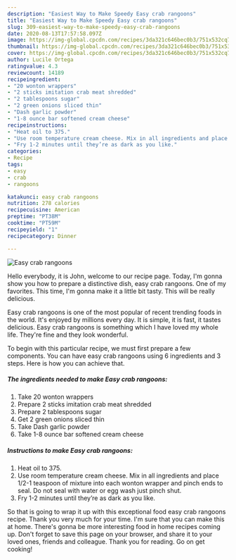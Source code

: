 ```yaml
---
description: "Easiest Way to Make Speedy Easy crab rangoons"
title: "Easiest Way to Make Speedy Easy crab rangoons"
slug: 309-easiest-way-to-make-speedy-easy-crab-rangoons
date: 2020-08-13T17:57:58.097Z
image: https://img-global.cpcdn.com/recipes/3da321c646bec0b3/751x532cq70/easy-crab-rangoons-recipe-main-photo.jpg
thumbnail: https://img-global.cpcdn.com/recipes/3da321c646bec0b3/751x532cq70/easy-crab-rangoons-recipe-main-photo.jpg
cover: https://img-global.cpcdn.com/recipes/3da321c646bec0b3/751x532cq70/easy-crab-rangoons-recipe-main-photo.jpg
author: Lucile Ortega
ratingvalue: 4.3
reviewcount: 14189
recipeingredient:
- "20 wonton wrappers"
- "2 sticks imitation crab meat shredded"
- "2 tablespoons sugar"
- "2 green onions sliced thin"
- "Dash garlic powder"
- "1-8 ounce bar softened cream cheese"
recipeinstructions:
- "Heat oil to 375."
- "Use room temperature cream cheese. Mix in all ingredients and place 1/2-1 teaspoon of mixture into each wonton wrapper and pinch ends to seal. Do not seal with water or egg wash just pinch shut."
- "Fry 1-2 minutes until they’re as dark as you like."
categories:
- Recipe
tags:
- easy
- crab
- rangoons

katakunci: easy crab rangoons 
nutrition: 278 calories
recipecuisine: American
preptime: "PT38M"
cooktime: "PT59M"
recipeyield: "1"
recipecategory: Dinner

---
```



![Easy crab rangoons](https://img-global.cpcdn.com/recipes/3da321c646bec0b3/751x532cq70/easy-crab-rangoons-recipe-main-photo.jpg)

Hello everybody, it is John, welcome to our recipe page. Today, I'm gonna show you how to prepare a distinctive dish, easy crab rangoons. One of my favorites. This time, I'm gonna make it a little bit tasty. This will be really delicious.

Easy crab rangoons is one of the most popular of recent trending foods in the world. It's enjoyed by millions every day. It is simple, it is fast, it tastes delicious. Easy crab rangoons is something which I have loved my whole life. They're fine and they look wonderful.




To begin with this particular recipe, we must first prepare a few components. You can have easy crab rangoons using 6 ingredients and 3 steps. Here is how you can achieve that.

<!--inarticleads1-->

##### The ingredients needed to make Easy crab rangoons:

1. Take 20 wonton wrappers
1. Prepare 2 sticks imitation crab meat shredded
1. Prepare 2 tablespoons sugar
1. Get 2 green onions sliced thin
1. Take Dash garlic powder
1. Take 1-8 ounce bar softened cream cheese




<!--inarticleads2-->

##### Instructions to make Easy crab rangoons:

1. Heat oil to 375.
1. Use room temperature cream cheese. Mix in all ingredients and place 1/2-1 teaspoon of mixture into each wonton wrapper and pinch ends to seal. Do not seal with water or egg wash just pinch shut.
1. Fry 1-2 minutes until they’re as dark as you like.




So that is going to wrap it up with this exceptional food easy crab rangoons recipe. Thank you very much for your time. I'm sure that you can make this at home. There's gonna be more interesting food in home recipes coming up. Don't forget to save this page on your browser, and share it to your loved ones, friends and colleague. Thank you for reading. Go on get cooking!

